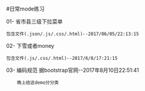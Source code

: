 #日常mode练习

  01- 省市县三级下拉菜单
    
    包含文件(.json/.js/.css/.html)--2017/06/05/22:13:15
    
  02- 下雪或者money
    
    包含文件(.js/.css/.html)--2017/6/8/17:21:15
    
  03- 编码规范
        据bootstrap官网--2017年8月10日22:51:41

        晚上给这demo分分类
